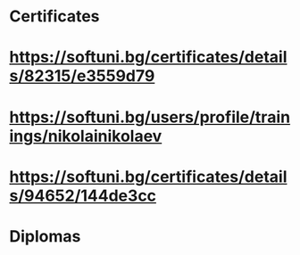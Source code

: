 
# Certificates

# https://softuni.bg/certificates/details/82315/e3559d79

# https://softuni.bg/users/profile/trainings/nikolainikolaev

# https://softuni.bg/certificates/details/94652/144de3cc

# Diplomas
